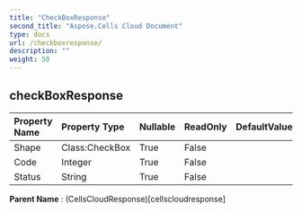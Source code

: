 ```yaml
---
title: "CheckBoxResponse"
second_title: "Aspose.Cells Cloud Document"
type: docs
url: /checkboxresponse/
description: ""
weight: 50
---
```


## **checkBoxResponse**

 

| Property Name | Property Type | Nullable |  ReadOnly | DefaultValue | Description | 
| :- | :- | :- |:- |  :- | :- |
| Shape | Class:CheckBox | True |  False |  |  |  
| Code | Integer | True |  False |  |  |  
| Status | String | True |  False |  |  |  

**Parent Name** : (CellsCloudResponse)[cellscloudresponse]

